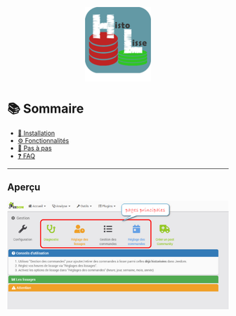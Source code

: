 <p align="center">
  <img src="img/histolisse_icon.png" alt="HistoLisse Logo" width="150">
</p>

# 📚 Sommaire

- [🔧 Installation](installation.md)
- [⚙️ Fonctionnalités](fonctionnalites.md)
- [📘 Pas à pas ](détails.md)
- [❓ FAQ](faq.md)

---

## Aperçu

![Accueil](img/acc.png)
